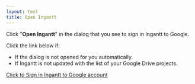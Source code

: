 ```yaml
---
layout: text
title: Open Ingantt
---
```


Click "**Open Ingantt**" in the dialog that you see to sign in Ingantt to Google.

Click the link below if:

* If the dialog is not opened for you automatically.
* If Ingantt is not updated with the list of your Google Drive projects.

<p><a id="redirectLink" href="#" onclick="redirectToDesktop()">Click to Sign in Ingantt to Google account</a></p>

<script type="text/javascript">
    function getUrlParameter(paramName) {
      const urlParams = new URLSearchParams(window.location.search);
      return urlParams.get(paramName);
    }

    let appLinkUrl = '';

    function redirectToDesktop() {
      if (appLinkUrl == '') {
        const appLinkScheme = "ingantt-scheme";
        const appLinkAuthority = "ingantt.com";
        const idToken = getUrlParameter("id_token");
        const accessToken = getUrlParameter("access_token");
        appLinkUrl = `${appLinkScheme}://${appLinkAuthority}/google-auth?access_token=${accessToken}&id_token=${idToken}`;
        const linkElement = document.getElementById('redirectLink');
        linkElement.href = appLinkUrl;
        linkElement.removeAttribute('onclick');
      }
      setTimeout(() => {
        window.location.href = appLinkUrl;
      }, 100);
      return false;
    }
    window.onload = redirectToDesktop();
</script>
